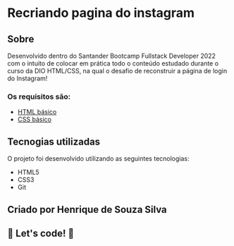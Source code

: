# Recriando pagina do instagram

## Sobre
Desenvolvido dentro do Santander Bootcamp Fullstack Developer 2022 com o intuito de colocar em prática todo o conteúdo estudado durante o curso da DIO HTML/CSS, na qual o desafio de reconstruir a página de login do Instagram! 

### Os requisitos são:

* [HTML básico](https://www.w3schools.com/html/)
* [CSS básico](https://developer.mozilla.org/pt-BR/docs/Web/CSS)

## Tecnogias utilizadas
O projeto foi desenvolvido utilizando as seguintes tecnologias:

* HTML5
* CSS3
* Git

## Criado por Henrique de Souza Silva

## 🚀 Let's code! 🚀